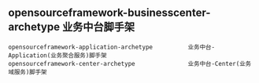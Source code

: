 ## opensourceframework-businesscenter-archetype        业务中台脚手架
    opensourceframework-application-archetype          业务中台-Application(业务聚合服务)脚手架
    opensourceframework-center-archetype               业务中台-Center(业务域服务)脚手架